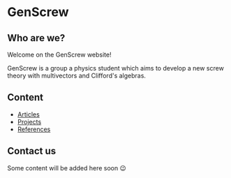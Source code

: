 # GenScrew

## Who are we?

Welcome on the GenScrew website!

GenScrew is a group a physics student which aims to develop a new screw theory with multivectors and Clifford's algebras.

## Content

- [Articles](site-pages/articles.md)
- [Projects](site-pages/projects.md)
- [References](site-pages/references.md)

## Contact us
Some content will be added here soon 😉
